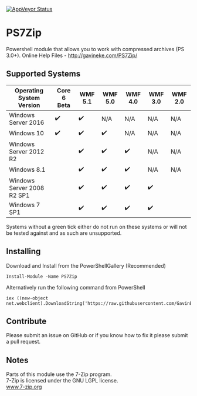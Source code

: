 [![AppVeyor Status](https://ci.appveyor.com/api/projects/status/github/GavinEke/PS7Zip)](https://ci.appveyor.com/project/GavinEke/ps7zip)

# PS7Zip

Powershell module that allows you to work with compressed archives (PS 3.0+). Online Help Files - http://gavineke.com/PS7Zip/

## Supported Systems

| Operating System Version   | Core 6 Beta        | WMF 5.1            | WMF 5.0            | WMF 4.0            | WMF 3.0            | WMF 2.0 |
|----------------------------|--------------------|--------------------|--------------------|--------------------|--------------------|---------|
| Windows Server 2016        | :heavy_check_mark: | :heavy_check_mark: | N/A                | N/A                | N/A                | N/A     |
| Windows 10                 | :heavy_check_mark: | :heavy_check_mark: | :heavy_check_mark: | N/A                | N/A                | N/A     |
| Windows Server 2012 R2     |                    | :heavy_check_mark: | :heavy_check_mark: | :heavy_check_mark: | N/A                | N/A     |
| Windows 8.1                |                    | :heavy_check_mark: | :heavy_check_mark: | :heavy_check_mark: | N/A                | N/A     |
| Windows Server 2008 R2 SP1 |                    | :heavy_check_mark: | :heavy_check_mark: | :heavy_check_mark: | :heavy_check_mark: |         |
| Windows 7 SP1              |                    | :heavy_check_mark: | :heavy_check_mark: | :heavy_check_mark: | :heavy_check_mark: |         |

Systems without a green tick either do not run on these systems or will not be tested against and as such are unsupported.

## Installing

Download and Install from the PowerShellGallery (Recommended)

    Install-Module -Name PS7Zip

Alternatively run the following command from PowerShell

    iex ((new-object net.webclient).DownloadString('https://raw.githubusercontent.com/GavinEke/PS7Zip/master/install.ps1'))

## Contribute

Please submit an issue on GitHub or if you know how to fix it please submit a pull request.

## Notes

Parts of this module use the 7-Zip program.  
7-Zip is licensed under the GNU LGPL license.  
www.7-zip.org
